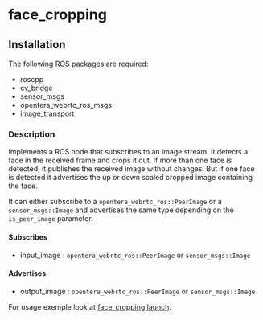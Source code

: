 # face_cropping

## Installation

The following ROS packages are required:

- roscpp
- cv_bridge
- sensor_msgs
- opentera_webrtc_ros_msgs
- image_transport

### Description

Implements a ROS node that subscribes to an image stream. It detects a face in the received frame and crops it out. If more than one face is detected, it publishes the received image without changes. But if one face is detected it advertises the up or down scaled cropped image containing the face.

It can either subscribe to a `opentera_webrtc_ros::PeerImage` or a `sensor_msgs::Image` and advertises the same type depending on the `is_peer_image` parameter.

#### Subscribes

- input_image : `opentera_webrtc_ros::PeerImage` or `sensor_msgs::Image`

#### Advertises

- output_image : `opentera_webrtc_ros::PeerImage` or `sensor_msgs::Image`

For usage exemple look at [face_cropping.launch](launch/face_cropping.launch).
